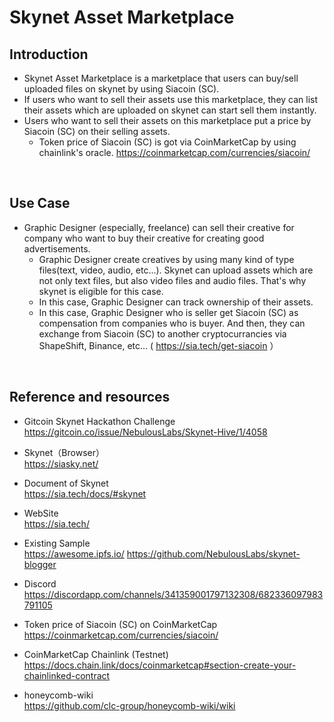 # Skynet Asset Marketplace
## Introduction
- Skynet Asset Marketplace is a marketplace that users can buy/sell uploaded files on skynet by using Siacoin (SC).
- If users who want to sell their assets use this marketplace, they can list their assets which are uploaded on skynet can start sell them instantly.
- Users who want to sell their assets on this marketplace put a price by Siacoin (SC) on their selling assets.
  - Token price of Siacoin (SC) is got via CoinMarketCap by using chainlink's oracle. 
    https://coinmarketcap.com/currencies/siacoin/

<br />

## Use Case
- Graphic Designer (especially, freelance) can sell their creative for company who want to buy their creative for creating good advertisements.
  - Graphic Designer create creatives by using many kind of type files(text, video, audio, etc...). Skynet can upload assets which are not only text files, but also video files and audio files. That's why skynet is eligible for this case.
  - In this case, Graphic Designer can track ownership of their assets.
  - In this case, Graphic Designer who is seller get Siacoin (SC) as compensation from companies who is buyer. And then, they can exchange from Siacoin (SC) to another cryptocurrancies via ShapeShift, Binance, etc... ( https://sia.tech/get-siacoin ）


<br />

## Reference and resources
- Gitcoin Skynet Hackathon Challenge   
https://gitcoin.co/issue/NebulousLabs/Skynet-Hive/1/4058

- Skynet（Browser）  
https://siasky.net/

- Document of Skynet  
https://sia.tech/docs/#skynet

- WebSite  
https://sia.tech/

- Existing Sample  
https://awesome.ipfs.io/
https://github.com/NebulousLabs/skynet-blogger

- Discord  
https://discordapp.com/channels/341359001797132308/682336097983791105

- Token price of Siacoin (SC) on CoinMarketCap  
https://coinmarketcap.com/currencies/siacoin/

- CoinMarketCap Chainlink (Testnet)  
https://docs.chain.link/docs/coinmarketcap#section-create-your-chainlinked-contract   

- honeycomb-wiki   
https://github.com/clc-group/honeycomb-wiki/wiki
